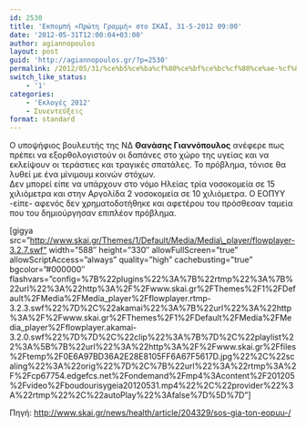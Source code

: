 ```yaml
---
id: 2530
title: 'Εκπομπή «Πρώτη Γραμμή» στο ΣΚΑΪ, 31-5-2012 09:00'
date: '2012-05-31T12:00:04+03:00'
author: agiannopoulos
layout: post
guid: 'http://agiannopoulos.gr/?p=2530'
permalink: /2012/05/31/%ce%b5%ce%ba%cf%80%ce%bf%ce%bc%cf%80%ce%ae-%cf%80%cf%81%cf%89%cf%84%ce%b7-%ce%b3%cf%81%ce%b1%ce%bc%ce%bc%ce%b7-%cf%83%cf%84%ce%bf-%cf%83%ce%ba%ce%b1%ce%b9-31-5-2012-0900/
switch_like_status:
    - '1'
categories:
    - 'Εκλογές 2012'
    - Συνεντεύξεις
format: standard
---
```


Ο υποψήφιος βουλευτής της ΝΔ **Θανάσης Γιαννόπουλος** ανέφερε πως πρέπει να εξορθολογιστούν οι δαπάνες στο χώρο της υγείας και να εκλείψουν οι τεράστιες και τραγικές σπατάλες. Το πρόβλημα, τόνισε θα λυθεί με ένα μίνιμουμ κοινών στόχων.  
Δεν μπορεί είπε να υπάρχουν στο νόμο Ηλείας τρία νοσοκομεία σε 15 χιλιόμετρα και στην Αργολίδα 2 νοσοκομεία σε 10 χιλιόμετρα. Ο ΕΟΠΥΥ -είπε- αφενός δεν χρηματοδοτήθηκε και αφετέρου του πρόσθεσαν ταμεία που του δημιούργησαν επιπλέον πρόβλημα.

\[gigya src=”http://www.skai.gr/Themes/1/Default/Media/Media\_player/flowplayer-3.2.7.swf” width=”588″ height=”330″ allowFullScreen=”true” allowScriptAccess=”always” quality=”high” cachebusting=”true” bgcolor=”#000000″ flashvars=”config=%7B%22plugins%22%3A%7B%22rtmp%22%3A%7B%22url%22%3A%22http%3A%2F%2Fwww.skai.gr%2FThemes%2F1%2FDefault%2FMedia%2FMedia\_player%2Fflowplayer.rtmp-3.2.3.swf%22%7D%2C%22akamai%22%3A%7B%22url%22%3A%22http%3A%2F%2Fwww.skai.gr%2FThemes%2F1%2FDefault%2FMedia%2FMedia\_player%2Fflowplayer.akamai-3.2.0.swf%22%7D%7D%2C%22clip%22%3A%7B%7D%2C%22playlist%22%3A%5B%7B%22url%22%3A%22http%3A%2F%2Fwww.skai.gr%2Ffiles%2Ftemp%2F0E6A97BD36A2E28E8105FF6A67F5617D.jpg%22%2C%22scaling%22%3A%22orig%22%7D%2C%7B%22url%22%3A%22rtmp%3A%2F%2Fcp67754.edgefcs.net%2Fondemand%2Fmp4%3Acontent%2F201205%2Fvideo%2Fboudourisygeia20120531.mp4%22%2C%22provider%22%3A%22rtmp%22%2C%22autoPlay%22%3Afalse%7D%5D%7D”\]

Πηγή: <http://www.skai.gr/news/health/article/204329/sos-gia-ton-eopuu-/>